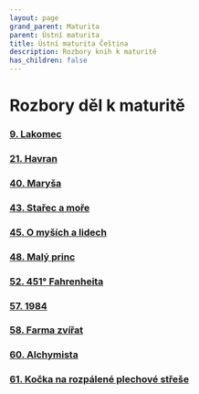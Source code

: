 ```yaml
---
layout: page
grand_parent: Maturita
parent: Ústní maturita
title: Ústní maturita Čeština
description: Rozbory knih k maturitě
has_children: false
---
```

# Rozbory děl k maturitě
### [9. Lakomec](rozbory/9_lakomec/)
### [21. Havran](rozbory/21_havran/)
### [40. Maryša](rozbory/40_marysa/)
### [43. Stařec a moře](rozbory/43_starec_a_more/)
### [45. O myších a lidech](rozbory/45_o_mysich_a_lidech/)
### [48. Malý princ](rozbory/48_maly_princ/)
### [52. 451° Fahrenheita](rozbory/52_fahrenheit/)
### [57. 1984](rozbory/57_r1984/)
### [58. Farma zvířat](rozbory/58_farma_zvirat/)
### [60. Alchymista](rozbory/60_alchymista/)
### [61. Kočka na rozpálené plechové střeše](rozbory/61_kocka_na_rozpalene_plechove_strese/)